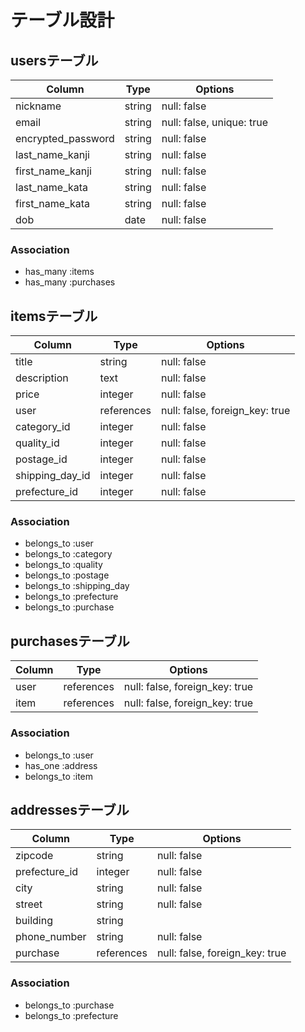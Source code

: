 # テーブル設計

## usersテーブル

| Column             | Type                      | Options                        |
| ------------------ | ------------------------- | -------------------------------|
| nickname           | string                    | null: false                    |
| email              | string                    | null: false, unique: true      |
| encrypted_password | string                    | null: false                    |
| last_name_kanji    | string                    | null: false                    |
| first_name_kanji   | string                    | null: false                    |
| last_name_kata     | string                    | null: false                    |
| first_name_kata    | string                    | null: false                    |
| dob                | date                      | null: false                    |

### Association
- has_many :items
- has_many :purchases

## itemsテーブル
| Column             | Type                      | Options                        |
| ------------------ | ------------------------- | -------------------------------|
| title              | string                    | null: false                    |
| description        | text                      | null: false                    |
| price              | integer                   | null: false                    |
| user               | references                | null: false, foreign_key: true |
| category_id        | integer                   | null: false                    |
| quality_id         | integer                   | null: false                    |
| postage_id         | integer                   | null: false                    |
| shipping_day_id    | integer                   | null: false                    |
| prefecture_id      | integer                   | null: false                    |

### Association
- belongs_to :user
- belongs_to :category
- belongs_to :quality
- belongs_to :postage
- belongs_to :shipping_day
- belongs_to :prefecture
- belongs_to :purchase

## purchasesテーブル
| Column             | Type                      | Options                        |
| ------------------ | ------------------------- | ------------------------------ |
| user               | references                | null: false, foreign_key: true |
| item               | references                | null: false, foreign_key: true |

### Association
- belongs_to :user
- has_one :address
- belongs_to :item

## addressesテーブル
| Column             | Type                      | Options                        |
| ------------------ | ------------------------- | ------------------------------ |
| zipcode            | string                    | null: false                    |
| prefecture_id      | integer                   | null: false                    |
| city               | string                    | null: false                    |
| street             | string                    | null: false                    |
| building           | string                    |                                |
| phone_number       | string                    | null: false                    |
| purchase           | references                | null: false, foreign_key: true |

### Association
- belongs_to :purchase
- belongs_to :prefecture